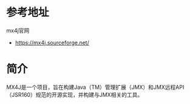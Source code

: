 # 参考地址
mx4j官网
- https://mx4j.sourceforge.net/

# 简介
MX4J是一个项目，旨在构建Java（TM）管理扩展（JMX）和JMX远程API（JSR160）规范的开源实现，并构建与JMX相关的工具。
